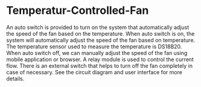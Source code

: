 # Temperatur-Controlled-Fan
An auto switch is provided to turn on the system that automatically adjust the speed of the fan based on the temperature.
When auto switch is on, the system will automatically adjust the speed of the fan based on temperature.
The temperature sensor used to measure the temperature is DS18B20.
When auto switch off, we can manually adjust the speed of  the fan using mobile application or browser.
A relay module is used to control the current flow. 
There is an external switch that helps to turn off the fan  completely in case of necessary. 
See the circuit diagram and user interface for more details.
